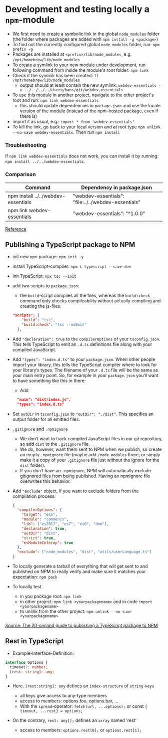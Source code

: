 # Development and testing locally a `npm`-module

- We first need to create a symbolic link in the global `node_modules` folder (the folder where packages are added with `npm install -g <package>`)
- To find out the currently configured global `node_modules` folder, run: `npm prefix -g`
- Packages are installed at `<prefix>/lib/node_modules`, e.g. `/opt/homebrew/lib/node_modules`
- To create a symlink to your new module under development, run following command from inside the module's root folder: `npm link`
- Check if the symlink has been created: `ll /opt/homebrew/lib/node_modules`
  - output should at least contain the new symlink: `webdev-essentials -> ../../../../Users/hans/git/webdev-essentials`
- To use this module in another project, navigate to the other project's root and run: `npm link webdev-essentials`
  - this should update dependencies in `package.json` and use the locale version of the module (instead of the npm-hosted package, even if there is)
- import it as usual, e.g.: `import * from 'webdev-essentials'`
- To kill the link, go back to your local version and at root type `npm unlink --no-save webdev-essentials`. Then run `npm install`

### Troubleshooting

If `npm link webdev-essentials` does not work, you can install it by running: `npm install ../../webdev-essentials`.

### Comparison

| Command                             | Dependency in package.json                          |
| ----------------------------------- | --------------------------------------------------- |
| npm install ../../webdev-essentials | "webdev-essentials": "file:../../webdev-essentials" |
| npm link webdev-essentials          | "webdev-essentials": "^1.0.0"                       |

[Reference](https://benjaminwfox.com/blog/tech/why-isnt-npm-link-working)

## Publishing a TypeScript package to NPM

- init new `npm`-package: `npm init -y`
- install TypeScript-compiler: `npm i typescript --save-dev`
- init TypeScript: `npx tsc --init`
- add two scripts to `package.json`:

  - the `build`-script compiles all the files, whereas the `build:check` command only checks compileability without actually compiling and creating the js-files.

  ```json
  "scripts": {
      "build": "tsc",
      "build:check": "tsc --noEmit"
    },
  ```

- Add `"declaration": true` to the `compilerOptions` of your `tsconfig.json`. This tells TypeScript to emit an `.d.ts` definitions file along with your compiled JavaScript.
- Add `"types": "index.d.ts"` to your `package.json`. When other people import your library, this tells the TypeScript compiler where to look for your library’s types. The filename of your `.d.ts` file will be the same as your main entry point. So, for example in your `package.json` you’ll want to have something like this in there:

  - Add

  ```json
    "main": "dist/index.js",
    "types": "index.d.ts"
  ```

- Set `outDir` in `tsconfig.jsin` to `"outDir": "./dist"`. This specifies an output folder for all emitted files.
- `.gitignore` and `.npmignore`
  - We don’t want to track compiled JavaScript files in our git repository, so add `dist` to the `.gitignore` file.
  - We do, however, want them sent to NPM when we publish, so create an empty `.npmignore` file (maybe add `/node_modules` there, or simply make it a copy of your `.gitignore` file just without the ignore for the `dist` folder).
  - If you don’t have an `.npmignore`, NPM will automatically exclude gitignored files from being published. Having an npmignore file overwrites this behavior.
- Add `"exclude"` object, if you want to exclude folders from the compilation process:

  ```json
  {
    "compilerOptions": {
      "target": "es5",
      "module": "commonjs",
      "lib": ["es2017", "es7", "es6", "dom"],
      "declaration": true,
      "outDir": "dist",
      "strict": true,
      "esModuleInterop": true
    },
    "exclude": ["node_modules", "dist", "utils/userLanguage.ts"]
  }
  ```

- To locally generate a tarball of everything that will get sent to and published on NPM to really verify and make sure it matches your expectation: `npm pack`
- To locally test
  - in you package root: `npm link`
  - in other project: `npm link <yourpackagename>` and in code `import <yourpackagename>`
  - to unlink from the other project: `npm unlink --no-save <yourpackagename>`

[Source: The 30-second guide to publishing a TypeScript package to NPM](https://cameronnokes.com/blog/the-30-second-guide-to-publishing-a-typescript-package-to-npm/)

## Rest in TypeScript

- Example-Interface-Definition:

```ts
interface Options {
  timeout?: number;
  [rest: string]: any;
}
```

- Here, `[rest:string]: any` defines an `index-structure` of `string`-`keys`

  - all keys give access to any-type members
  - access to members: options.foo, options.bar, ...
  - With the `spread`-operator: `fetch(url, ...options);` or const `{ timeout, ...rest} = options;`

- On the contrary, `rest: any[];` defines an `array` named 'rest'
  - access to members: `options.rest[0];` or `options.rest[1];`
